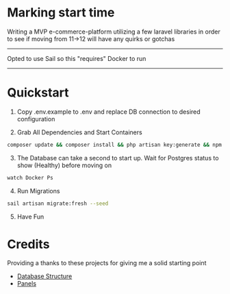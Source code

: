 # Marking start time

Writing a MVP e-commerce-platform utilizing a few laravel libraries in order to see if moving from 11->12 will have any quirks or gotchas

---

Opted to use Sail so this "requires" Docker to run

---

# Quickstart

1. Copy .env.example to .env and replace DB connection to desired configuration

2. Grab All Dependencies and Start Containers

```bash
composer update && composer install && php artisan key:generate && npm i && npm run build && sail up -d
```

3. The Database can take a second to start up. Wait for Postgres status to show (Healthy) before moving on

```bash
watch Docker Ps
```

4. Run Migrations

```bash
sail artisan migrate:fresh --seed
```

5. Have Fun

# Credits

Providing a thanks to these projects for giving me a solid starting point

* [Database Structure](https://github.com/LaravelDaily/Laravel-Examples-Ecommerce-DB)
* [Panels](https://github.com/filamentphp/filament)
